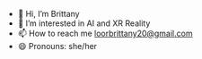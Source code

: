 - 👋 Hi, I’m Brittany
- 👀 I’m interested in AI and XR Reality
- 📫 How to reach me loorbrittany20@gmail.com 
- 😄 Pronouns: she/her
